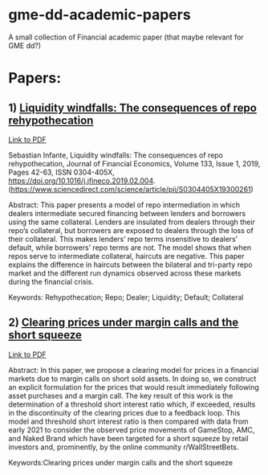 # gme-dd-academic-papers
A small collection of Financial academic paper (that maybe relevant for GME dd?)

# Papers:
## 1) [Liquidity windfalls: The consequences of repo rehypothecation](https://github.com/undefined-vars/gme-dd-academic-papers/blob/main/Infante_2019_Liquidity_Windfalls.pdf)
[Link to PDF](https://github.com/undefined-vars/gme-dd-academic-papers/blob/main/Infante_2019_Liquidity_Windfalls.pdf)

Sebastian Infante,
Liquidity windfalls: The consequences of repo rehypothecation,
Journal of Financial Economics,
Volume 133, Issue 1,
2019,
Pages 42-63,
ISSN 0304-405X,
https://doi.org/10.1016/j.jfineco.2019.02.004.
(https://www.sciencedirect.com/science/article/pii/S0304405X19300261)


Abstract: This paper presents a model of repo intermediation in which dealers intermediate secured financing between lenders and borrowers using the same collateral. Lenders are insulated from dealers through their repo’s collateral, but borrowers are exposed to dealers through the loss of their collateral. This makes lenders’ repo terms insensitive to dealers’ default, while borrowers’ repo terms are not. The model shows that when repos serve to intermediate collateral, haircuts are negative. This paper explains the difference in haircuts between the bilateral and tri-party repo market and the different run dynamics observed across these markets during the financial crisis.


Keywords: Rehypothecation; Repo; Dealer; Liquidity; Default; Collateral

## 2) [Clearing prices under margin calls and the short squeeze](https://arxiv.org/abs/2102.02176)
[Link to PDF](https://arxiv.org/pdf/2102.02176.pdf)


Abstract: In this paper, we propose a clearing model for prices in a financial markets due to margin calls on short sold assets. In doing so, we construct an explicit formulation for the prices that would result immediately following asset purchases and a margin call. The key result of this work is the determination of a threshold short interest ratio which, if exceeded, results in the discontinuity of the clearing prices due to a feedback loop. This model and threshold short interest ratio is then compared with data from early 2021 to consider the observed price movements of GameStop, AMC, and Naked Brand which have been targeted for a short squeeze by retail investors and, prominently, by the online community r/WallStreetBets.

Keywords:Clearing prices under margin calls and the short squeeze
